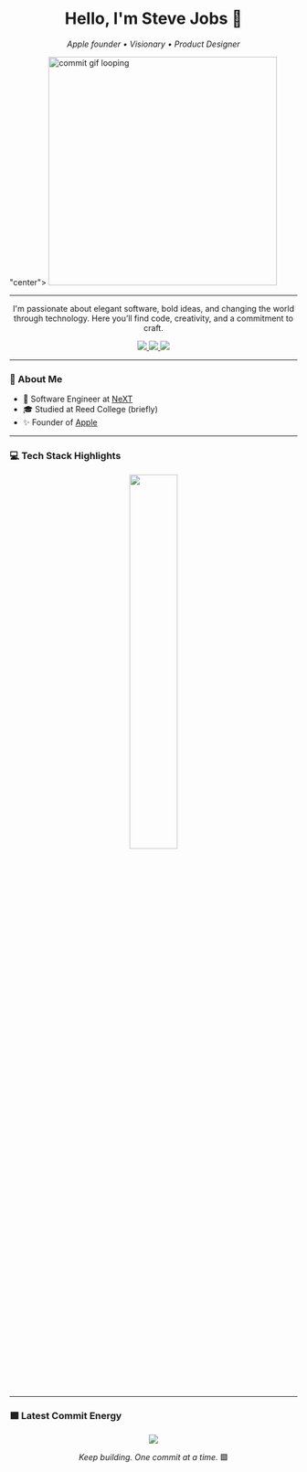 <h1 align="center">Hello, I'm Steve Jobs 👋</h1>

<p align="center">
  <em>Apple founder • Visionary • Product Designer</em>
</p>

<p align=


"center">
  <img src="https://github.com/user-attachments/assets/e0bf4963-9498-425f-ae90-ad78a1757486
" width="400px" alt="commit gif looping" />
</p>

---

<p align="center">
  I'm passionate about elegant software, bold ideas, and changing the world through technology.  
  Here you’ll find code, creativity, and a commitment to craft.
</p>

<p align="center">
  <a href="https://www.linkedin.com/in/fernanda-kipper-5958a61a9/">
    <img src="https://img.shields.io/badge/-LinkedIn-00AB33?style=flat-square&logo=Linkedin&logoColor=white">
  </a>
  <a href="https://fernandakipper.com/">
    <img src="https://img.shields.io/badge/-Website-00AB33?style=flat-square&logo=Google-Chrome&logoColor=white">
  </a>
  <a href="mailto:contato@fernandakipper.com">
    <img src="https://img.shields.io/badge/-contato@fernandakipper.com-00AB33?style=flat-square&logo=Gmail&logoColor=white">
  </a>
</p>

---

### 🧠 About Me

- 🔭 Software Engineer at [NeXT](https://en.wikipedia.org/wiki/NeXT)
- 🎓 Studied at Reed College (briefly)
- ✨ Founder of [Apple](https://www.apple.com/)

---

### 💻 Tech Stack Highlights

<p align="center">
  <img width="41%" src="https://github-readme-stats.vercel.app/api/top-langs/?username=Fernanda-Kipper&layout=compact&hide_border=true&title_color=00ff99&text_color=ffffff&bg_color=0d1117" />
</p>

---

### 🟩 Latest Commit Energy

<p align="center">
<img src="https://github-readme-stats.vercel.app/api?username=Fernanda-Kipper&show_icons=true&theme=github_dark&hide_border=true&title_color=00ff99&icon_color=00ff99&text_color=ffffff" />
</p>

<p align="center">
  <em>Keep building. One commit at a time.</em> 🟩
</p>

